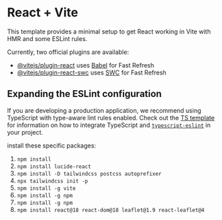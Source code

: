 # React + Vite

This template provides a minimal setup to get React working in Vite with HMR and some ESLint rules.

Currently, two official plugins are available:

- [@vitejs/plugin-react](https://github.com/vitejs/vite-plugin-react/blob/main/packages/plugin-react) uses [Babel](https://babeljs.io/) for Fast Refresh
- [@vitejs/plugin-react-swc](https://github.com/vitejs/vite-plugin-react/blob/main/packages/plugin-react-swc) uses [SWC](https://swc.rs/) for Fast Refresh

## Expanding the ESLint configuration

If you are developing a production application, we recommend using TypeScript with type-aware lint rules enabled. Check out the [TS template](https://github.com/vitejs/vite/tree/main/packages/create-vite/template-react-ts) for information on how to integrate TypeScript and [`typescript-eslint`](https://typescript-eslint.io) in your project.


install these specific packages:
1. `npm install`
2. `npm install lucide-react`
3. `npm install -D tailwindcss postcss autoprefixer`
4. `npx tailwindcss init -p`
5. `npm install -g vite`
6. `npm install -g npm`
7. `npm install -g npm`
8. `npm install react@18 react-dom@18 leaflet@1.9 react-leaflet@4`